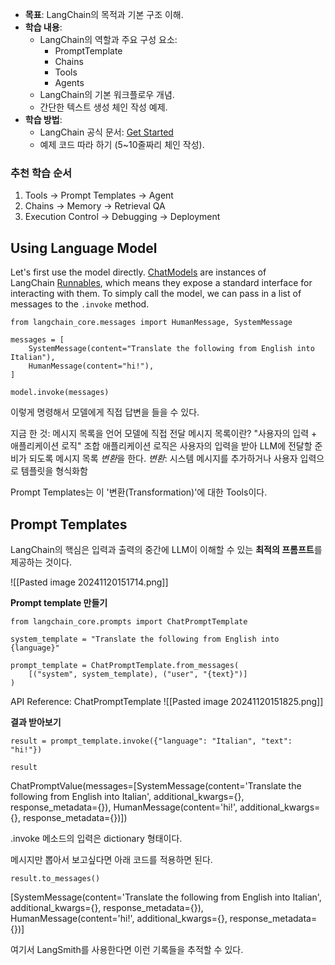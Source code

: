 - **목표**: LangChain의 목적과 기본 구조 이해.
- **학습 내용**:
  - LangChain의 역할과 주요 구성 요소:
    - PromptTemplate
    - Chains
    - Tools
    - Agents
  - LangChain의 기본 워크플로우 개념.
  - 간단한 텍스트 생성 체인 작성 예제.
- **학습 방법**:
  - LangChain 공식 문서: [Get Started](https://docs.langchain.com/)
  - 예제 코드 따라 하기 (5~10줄짜리 체인 작성).


### **추천 학습 순서**

1. Tools → Prompt Templates → Agent
2. Chains → Memory → Retrieval QA
3. Execution Control → Debugging → Deployment

## Using Language Model
Let's first use the model directly. [ChatModels](https://python.langchain.com/docs/concepts/chat_models/) are instances of LangChain [Runnables](https://python.langchain.com/docs/concepts/runnables/), which means they expose a standard interface for interacting with them. To simply call the model, we can pass in a list of messages to the `.invoke` method.

```
from langchain_core.messages import HumanMessage, SystemMessage

messages = [
    SystemMessage(content="Translate the following from English into Italian"),
    HumanMessage(content="hi!"),
]

model.invoke(messages)
```
이렇게 명령해서 모델에게 직접 답변을 들을 수 있다.

지금 한 것: 메시지 목록을 언어 모델에 직접 전달
	메시지 목록이란? 
		"사용자의 입력 + 애플리케이션 로직" 조합
		애플리케이션 로직은 사용자의 입력을 받아 LLM에 전달할 준비가 되도록 메시지 목록 *변환*을 한다.
			*변환*: 시스템 메시지를 추가하거나 사용자 입력으로 템플릿을 형식화함

Prompt Templates는 이 '변환(Transformation)'에 대한 Tools이다.

## Prompt Templates
LangChain의 핵심은 입력과 출력의 중간에 LLM이 이해할 수 있는 **최적의 프롬프트**를 제공하는 것이다.

![[Pasted image 20241120151714.png]]

**Prompt template 만들기**
```
from langchain_core.prompts import ChatPromptTemplate

system_template = "Translate the following from English into {language}"

prompt_template = ChatPromptTemplate.from_messages(
    [("system", system_template), ("user", "{text}")]
)
```
API Reference: ChatPromptTemplate
	![[Pasted image 20241120151825.png]]

**결과 받아보기**
```
result = prompt_template.invoke({"language": "Italian", "text": "hi!"})

result
```
ChatPromptValue(messages=[SystemMessage(content='Translate the following from English into Italian', additional_kwargs={}, response_metadata={}), HumanMessage(content='hi!', additional_kwargs={}, response_metadata={})])

.invoke 메소드의 입력은 dictionary 형태이다.

메시지만 뽑아서 보고싶다면 아래 코드를 적용하면 된다.

```
result.to_messages()
```
[SystemMessage(content='Translate the following from English into Italian', additional_kwargs={}, response_metadata={}), HumanMessage(content='hi!', additional_kwargs={}, response_metadata={})]

여기서 LangSmith를 사용한다면 이런 기록들을 추적할 수 있다.
